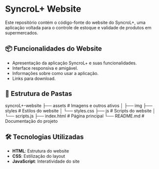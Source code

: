 # SyncroL+ Website

Este repositório contém o código-fonte do website do SyncroL+, uma aplicação voltada para o controle de estoque e validade de produtos em supermercados.

## 📦 Funcionalidades do Website

- Apresentação da aplicação SyncroL+ e suas funcionalidades.
- Interface responsiva e amigável.
- Informações sobre como usar a aplicação.
- Links para download.

## 📁 Estrutura de Pastas
syncroL+-website 
├── assets # Imagens e outros ativos 
 │ ├── img 
├── styles # Estilos do website 
 │ └── styles.css 
├── js # Scripts do website 
 │ └── scripts.js 
├── index.html # Página principal 
└── README.md # Documentação do projeto

## 🛠️ Tecnologias Utilizadas

- **HTML**: Estrutura do website
- **CSS**: Estilização do layout
- **JavaScript**: Interatividade do site

